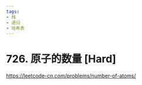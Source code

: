 ```yaml
---
tags:
- 栈
- 递归
- 哈希表
---
```


# 726. 原子的数量 [Hard]

<https://leetcode-cn.com/problems/number-of-atoms/>
